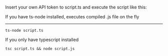 Insert your own API token to script.ts and execute the script like this:

If you have ts-node installed, executes compiled .js file on the fly

---

```
ts-node script.ts
```

If you only have typescript installed

```
tsc script.ts && node script.js
```
